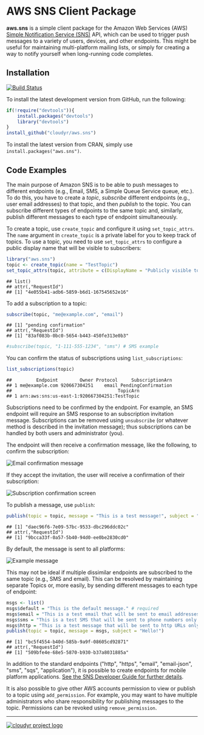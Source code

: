 # AWS SNS Client Package #

**aws.sns** is a simple client package for the Amazon Web Services (AWS) [Simple Notification Service (SNS)](http://aws.amazon.com/sns/) API, which can be used to trigger push messages to a variety of users, devices, and other endpoints. This might be useful for maintaining multi-platform mailing lists, or simply for creating a way to notify yourself when long-running code completes.

## Installation ##

[![Build Status](https://travis-ci.org/cloudyr/aws.sns.png?branch=master)](https://travis-ci.org/cloudyr/aws.sns)

To install the latest development version from GitHub, run the following:

```R
if(!require("devtools")){
    install.packages("devtools")
    library("devtools")
}
install_github("cloudyr/aws.sns")
```

To install the latest version from CRAN, simply use `install.packages("aws.sns")`.

## Code Examples ##

The main purpose of Amazon SNS is to be able to push messages to different endpoints (e.g., Email, SMS, a Simple Queue Service queue, etc.). To do this, you have to create a *topic*, *subscribe* different endpoints (e.g., user email addresses) to that topic, and then *publish* to the topic. You can subscribe different types of endpoints to the same topic and, similarly, publish different messages to each type of endpoint simultaneously.

To create a topic, use `create_topic` and configure it using `set_topic_attrs`. The `name` argument in `create_topic` is a private label for you to keep track of topics. To use a topic, you need to use `set_topic_attrs` to configure a public display name that will be visible to subscribers:


```r
library("aws.sns")
topic <- create_topic(name = "TestTopic")
set_topic_attrs(topic, attribute = c(DisplayName = "Publicly visible topic name"))
```

```
## list()
## attr(,"RequestId")
## [1] "4e055b41-adb6-5859-b6d1-167545652e16"
```

To add a subscription to a topic:


```r
subscribe(topic, "me@example.com", "email")
```

```
## [1] "pending confirmation"
## attr(,"RequestId")
## [1] "83af083b-0bc0-5654-b443-450fe313e0b3"
```

```r
#subscribe(topic, "1-111-555-1234", "sms") # SMS example
```

You can confirm the status of subscriptions using `list_subscriptions`:


```r
list_subscriptions(topic)
```

```
##         Endpoint        Owner Protocol     SubscriptionArn
## 1 me@example.com 920667304251    email PendingConfirmation
##                                       TopicArn
## 1 arn:aws:sns:us-east-1:920667304251:TestTopic
```

Subscriptions need to be confirmed by the endpoint. For example, an SMS endpoint will require an SMS response to an subscription invitation message. Subscriptions can be removed using `unsubscribe` (or whatever method is described in the invitation message); thus subscriptions can be handled by both users and administrator (you).

The endpoint will then receive a confirmation message, like the following, to confirm the subscription:

![Email confirmation message](http://i.imgur.com/8EK6jBu.png)

If they accept the invitation, the user will receive a confirmation of their subscription:

![Subscription confirmation screen](http://i.imgur.com/cK1KU3C.png)


To publish a message, use `publish`:


```r
publish(topic = topic, message = "This is a test message!", subject = "Hello!")
```

```
## [1] "daec96f6-7e09-57bc-9533-dbc296ddc02c"
## attr(,"RequestId")
## [1] "9bcca33f-0a57-5b40-94d0-ee0be2830cd0"
```

By default, the message is sent to all platforms:

![Example message](http://i.imgur.com/nglMtZ9.png)


This may not be ideal if multiple dissimilar endpoints are subscribed to the same topic (e.g., SMS and email). This can be resolved by maintaining separate Topics or, more easily, by sending different messages to each type of endpoint:


```r
msgs <- list()
msgs$default = "This is the default message." # required
msgs$email = "This is a test email that will be sent to email addresses only."
msgs$sms = "This is a test SMS that will be sent to phone numbers only."
msgs$http = "This is a test message that will be sent to http URLs only."
publish(topic = topic, message = msgs, subject = "Hello!")
```

```
## [1] "bc5f4554-b40d-585b-9a9f-08605cd92871"
## attr(,"RequestId")
## [1] "509bfe4e-68e5-5870-b930-b37a8031885a"
```

In addition to the standard endpoints ("http", "https", "email", "email-json", "sms", "sqs", "application"), it is possible to create endpoints for mobile platform applications. [See the SNS Developer Guide for further details](http://docs.aws.amazon.com/sns/latest/dg/SNSMobilePush.html).

It is also possible to give other AWS accounts permission to view or publish to a topic using `add_permission`. For example, you may want to have multiple administrators who share responsibility for publishing messages to the topic. Permissions can be revoked using `remove_permission`.

---
[![cloudyr project logo](http://i.imgur.com/JHS98Y7.png)](https://github.com/cloudyr)
